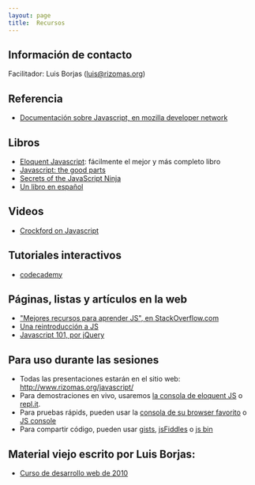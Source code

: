 ```yaml
---
layout: page
title:  Recursos
---
```


## Información de contacto

Facilitador: Luis Borjas (luis@rizomas.org)

## Referencia

* [Documentación sobre Javascript, en mozilla developer network](https://developer.mozilla.org/en-US/docs/Web/JavaScript)

## Libros

* [Eloquent Javascript](http://eloquentjavascript.net/): fácilmente el mejor y más completo libro
* [Javascript: the good parts](http://www.amazon.com/JavaScript-Good-Parts-Douglas-Crockford/dp/0596517742)
* [Secrets of the JavaScript Ninja](http://www.amazon.com/gp/product/193398869X/ref=as_li_ss_il?ie=UTF8&camp=1789&creative=390957&creativeASIN=193398869X&linkCode=as2&tag=jspro-20)
* [Un libro en español](http://librosweb.es/javascript/)

## Videos

* [Crockford on Javascript](http://yuiblog.com/crockford/)

## Tutoriales interactivos

* [codecademy](http://www.codecademy.com/en/tracks/javascript)

## Páginas, listas y artículos en la web

* ["Mejores recursos para aprender JS", en StackOverflow.com](http://stackoverflow.com/questions/11246/best-resources-to-learn-javascript)
* [Una reintroducción a JS](https://developer.mozilla.org/en-US/docs/Web/JavaScript/A_re-introduction_to_JavaScript)
* [Javascript 101, por jQuery](http://learn.jquery.com/javascript-101/)

## Para uso durante las sesiones

* Todas las presentaciones estarán en el sitio web: <http://www.rizomas.org/javascript/>
* Para demostraciones en vivo, usaremos [la consola de eloquent JS](http://eloquentjavascript.net/code/#1) o [repl.it](http://repl.it/languages/JavaScript).
* Para pruebas rápids, pueden usar la [consola de su browser favorito](https://developer.chrome.com/devtools/docs/console) o [JS console](http://jsconsole.com/)
* Para compartir código, pueden usar [gists](https://gist.github.com/), [jsFiddles](http://jsfiddle.net/) o [js bin](http://jsbin.com/xadekoraka/1/edit?js,output)

## Material viejo escrito por Luis Borjas:

* [Curso de desarrollo web de 2010](https://github.com/progra4-2010-4/quizzgen/blob/master/seeds/lang.markdown)
